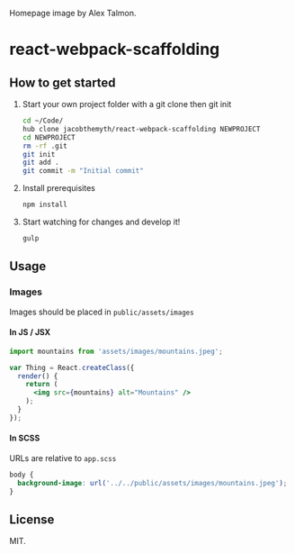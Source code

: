 Homepage image by Alex Talmon.





# react-webpack-scaffolding

## How to get started

1. Start your own project folder with a git clone then git init

    ```sh
    cd ~/Code/
    hub clone jacobthemyth/react-webpack-scaffolding NEWPROJECT
    cd NEWPROJECT
    rm -rf .git
    git init
    git add .
    git commit -m "Initial commit"
    ```

2. Install prerequisites

    ```sh
    npm install
    ```

3. Start watching for changes and develop it!

    ```sh
    gulp
    ```

## Usage

### Images

Images should be placed in `public/assets/images`

#### In JS / JSX

```jsx
import mountains from 'assets/images/mountains.jpeg';

var Thing = React.createClass({
  render() {
    return (
      <img src={mountains} alt="Mountains" />
    );
  }
});
```

#### In SCSS

URLs are relative to `app.scss`

```scss
body {
  background-image: url('../../public/assets/images/mountains.jpeg');
}
```

## License

MIT.
